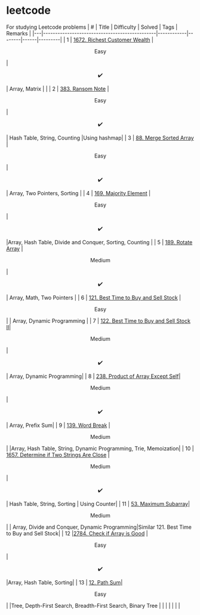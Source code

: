 # leetcode
For studying Leetcode problems
| # | Title | Difficulty | Solved | Tags | Remarks |
|---|-----------------------------------------------|------------|--------|------|---------|
| 1 | [1672. Richest Customer Wealth](https://leetcode.com/problems/richest-customer-wealth) | <p align=center> Easy</p> | <p align=center>:heavy_check_mark: </p> | Array, Matrix | |
| 2 | [383. Ransom Note](https://leetcode.com/problems/ransom-note) | <p align=center> Easy</p>  |<p align=center>:heavy_check_mark: </p>| Hash Table, String, Counting |Using hashmap|
| 3 | [88. Merge Sorted Array](https://leetcode.com/problems/merge-sorted-array)  | <p align=center> Easy</p>   | <p align=center>:heavy_check_mark: </p>  | Array, Two Pointers, Sorting |
| 4 | [169. Majority Element](https://leetcode.com/problems/majority-element/) | <p align=center> Easy</p>  | <p align=center>:heavy_check_mark: </p> |Array, Hash Table, Divide and Conquer, Sorting, Counting |
| 5 | [189. Rotate Array](https://leetcode.com/problems/rotate-array)  | <p align=center> Medium </p> | <p align=center>:heavy_check_mark: </p> | Array, Math, Two Pointers |
| 6 | [121. Best Time to Buy and Sell Stock](https://leetcode.com/problems/best-time-to-buy-and-sell-stock/) | <p align=center> Easy</p> |  | Array, Dynamic Programming |
| 7 | [122. Best Time to Buy and Sell Stock II](https://leetcode.com/problems/best-time-to-buy-and-sell-stock-ii/)| <p align=center> Medium </p> | <p align=center>:heavy_check_mark: </p>  | Array, Dynamic Programming|
| 8 | [238. Product of Array Except Self](https://leetcode.com/problems/product-of-array-except-self/)| <p align=center> Medium </p>|<p align=center> :heavy_check_mark: </p>| Array, Prefix Sum|
| 9 | [139. Word Break](https://leetcode.com/problems/word-break) |<p align=center> Medium </p>|        |Array, Hash Table, String, Dynamic Programming, Trie, Memoization|
| 10 | [1657. Determine if Two Strings Are Close](https://leetcode.com/problems/determine-if-two-strings-are-close/) | <p align=center> Medium </p>  |<p align=center>:heavy_check_mark: </p>| Hash Table, String, Sorting | Using Counter|
| 11 | [53. Maximum Subarray](https://leetcode.com/problems/maximum-subarray)|<p align=center> Medium </p>|        | Array, Divide and Conquer, Dynamic Programming|Similar 121. Best Time to Buy and Sell Stock|
| 12 |[2784. Check if Array is Good](https://leetcode.com/problems/check-if-array-is-good) |<p align=center> Easy</p>|<p align=center> :heavy_check_mark: </p>|Array, Hash Table, Sorting|
| 13  | [12. Path Sum](https://leetcode.com/problems/path-sum/)|<p align=center> Easy</p>|        |Tree, Depth-First Search, Breadth-First Search, Binary Tree |
|   |                                                                                      |            |        |                             |
